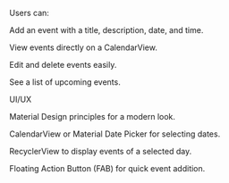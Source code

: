 Users can:

Add an event with a title, description, date, and time.

View events directly on a CalendarView.

Edit and delete events easily.

See a list of upcoming events.








UI/UX

Material Design principles for a modern look.

CalendarView or Material Date Picker for selecting dates.

RecyclerView to display events of a selected day.

Floating Action Button (FAB) for quick event addition.
